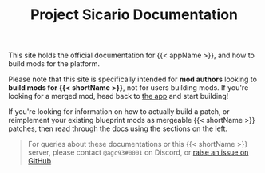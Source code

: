 ﻿---
title: "Project Sicario Documentation"
linkTitle: "Documentation"
type: "docs"
weight: 1

cascade:
- type: "blog"
  # set to false to include a blog section in the section nav along with docs
  toc_root: true
  _target:
    path: "/blog/**"
- type: "docs"
  _target:
    path: "/**"
---

This site holds the official documentation for {{< appName >}}, and how to build mods for the platform.

Please note that this site is specifically intended for **mod authors** looking to **build mods for {{< shortName >}}**, not for users building mods. If you're looking for a merged mod, head back to [the app](../build) and start building!

If you're looking for information on how to actually build a patch, or reimplement your existing blueprint mods as mergeable {{< shortName >}} patches, then read through the docs using the sections on the left.

> For queries about these documentations or this {{< shortName >}} server, please contact `@agc93#0001` on Discord, or [raise an issue on GitHub](https://github.com/agc93/project-sicario)